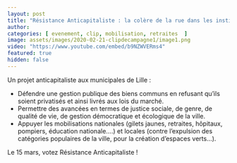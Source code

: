 ```yaml
---
layout: post
title: "Résistance Anticapitaliste : la colère de la rue dans les institutions de la République."
author: 
categories: [ evenement, clip, mobilisation, retraites  ]
image: assets/images/2020-02-21-clipdecampagne1/image1.png
video: "https://www.youtube.com/embed/b9NZWVERms4"
featured: true
hidden: false
---
```


Un projet anticapitaliste aux municipales de Lille : 

- Défendre une gestion publique des biens communs en refusant qu’ils soient privatisés et ainsi livrés aux lois du marché. 
- Permettre des avancées en termes de justice sociale, de genre, de qualité de vie, de gestion démocratique et écologique de la ville.
- Appuyer les mobilisations nationales (gilets jaunes, retraites, hôpitaux, pompiers, éducation nationale….) et locales (contre l’expulsion des catégories populaires de la ville, pour la création d’espaces verts…).

Le 15 mars, votez Résistance Anticapitaliste !

